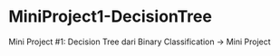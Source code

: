 # MiniProject1-DecisionTree
Mini Project #1: Decision Tree dari Binary Classification -> Mini Project
